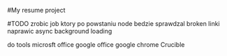 #My resume project

#TODO
zrobic job ktory po powstaniu node bedzie sprawdzal broken linki
naprawic async background loading

do tools
microsft office
google office
google chrome
Crucible 
